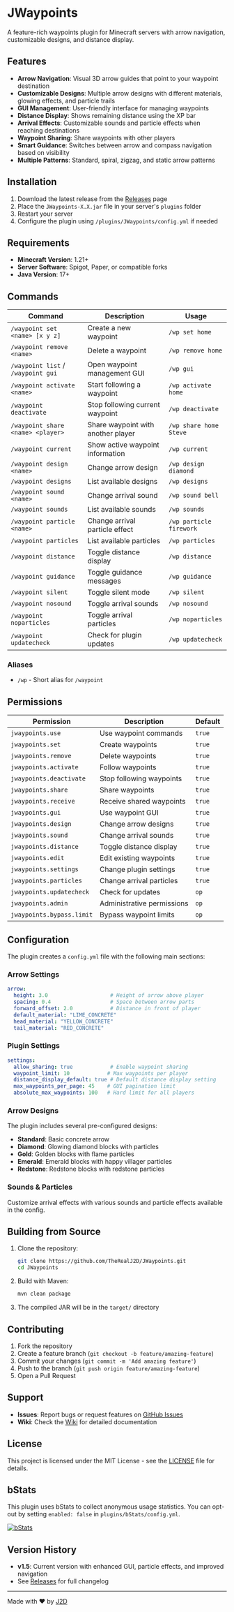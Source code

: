# JWaypoints

A feature-rich waypoints plugin for Minecraft servers with arrow navigation, customizable designs, and distance display.

## Features

- **Arrow Navigation**: Visual 3D arrow guides that point to your waypoint destination
- **Customizable Designs**: Multiple arrow designs with different materials, glowing effects, and particle trails
- **GUI Management**: User-friendly interface for managing waypoints
- **Distance Display**: Shows remaining distance using the XP bar
- **Arrival Effects**: Customizable sounds and particle effects when reaching destinations
- **Waypoint Sharing**: Share waypoints with other players
- **Smart Guidance**: Switches between arrow and compass navigation based on visibility
- **Multiple Patterns**: Standard, spiral, zigzag, and static arrow patterns

## Installation

1. Download the latest release from the [Releases](https://github.com/TheRealJ2D/JWaypoints/releases) page
2. Place the `JWaypoints-X.X.jar` file in your server's `plugins` folder
3. Restart your server
4. Configure the plugin using `/plugins/JWaypoints/config.yml` if needed

## Requirements

- **Minecraft Version**: 1.21+
- **Server Software**: Spigot, Paper, or compatible forks
- **Java Version**: 17+

## Commands

| Command | Description | Usage |
|---------|-------------|-------|
| `/waypoint set <name> [x y z]` | Create a new waypoint | `/wp set home` |
| `/waypoint remove <name>` | Delete a waypoint | `/wp remove home` |
| `/waypoint list` / `/waypoint gui` | Open waypoint management GUI | `/wp gui` |
| `/waypoint activate <name>` | Start following a waypoint | `/wp activate home` |
| `/waypoint deactivate` | Stop following current waypoint | `/wp deactivate` |
| `/waypoint share <name> <player>` | Share waypoint with another player | `/wp share home Steve` |
| `/waypoint current` | Show active waypoint information | `/wp current` |
| `/waypoint design <name>` | Change arrow design | `/wp design diamond` |
| `/waypoint designs` | List available designs | `/wp designs` |
| `/waypoint sound <name>` | Change arrival sound | `/wp sound bell` |
| `/waypoint sounds` | List available sounds | `/wp sounds` |
| `/waypoint particle <name>` | Change arrival particle effect | `/wp particle firework` |
| `/waypoint particles` | List available particles | `/wp particles` |
| `/waypoint distance` | Toggle distance display | `/wp distance` |
| `/waypoint guidance` | Toggle guidance messages | `/wp guidance` |
| `/waypoint silent` | Toggle silent mode | `/wp silent` |
| `/waypoint nosound` | Toggle arrival sounds | `/wp nosound` |
| `/waypoint noparticles` | Toggle arrival particles | `/wp noparticles` |
| `/waypoint updatecheck` | Check for plugin updates | `/wp updatecheck` |

### Aliases
- `/wp` - Short alias for `/waypoint`

## Permissions

| Permission | Description | Default |
|------------|-------------|---------|
| `jwaypoints.use` | Use waypoint commands | `true` |
| `jwaypoints.set` | Create waypoints | `true` |
| `jwaypoints.remove` | Delete waypoints | `true` |
| `jwaypoints.activate` | Follow waypoints | `true` |
| `jwaypoints.deactivate` | Stop following waypoints | `true` |
| `jwaypoints.share` | Share waypoints | `true` |
| `jwaypoints.receive` | Receive shared waypoints | `true` |
| `jwaypoints.gui` | Use waypoint GUI | `true` |
| `jwaypoints.design` | Change arrow designs | `true` |
| `jwaypoints.sound` | Change arrival sounds | `true` |
| `jwaypoints.distance` | Toggle distance display | `true` |
| `jwaypoints.edit` | Edit existing waypoints | `true` |
| `jwaypoints.settings` | Change plugin settings | `true` |
| `jwaypoints.particles` | Change arrival particles | `true` |
| `jwaypoints.updatecheck` | Check for updates | `op` |
| `jwaypoints.admin` | Administrative permissions | `op` |
| `jwaypoints.bypass.limit` | Bypass waypoint limits | `op` |

## Configuration

The plugin creates a `config.yml` file with the following main sections:

### Arrow Settings
```yaml
arrow:
  height: 3.0                    # Height of arrow above player
  spacing: 0.4                   # Space between arrow parts
  forward_offset: 2.0            # Distance in front of player
  default_material: "LIME_CONCRETE"
  head_material: "YELLOW_CONCRETE"
  tail_material: "RED_CONCRETE"
```

### Plugin Settings
```yaml
settings:
  allow_sharing: true            # Enable waypoint sharing
  waypoint_limit: 10            # Max waypoints per player
  distance_display_default: true # Default distance display setting
  max_waypoints_per_page: 45    # GUI pagination limit
  absolute_max_waypoints: 100   # Hard limit for all players
```

### Arrow Designs
The plugin includes several pre-configured designs:
- **Standard**: Basic concrete arrow
- **Diamond**: Glowing diamond blocks with particles
- **Gold**: Golden blocks with flame particles
- **Emerald**: Emerald blocks with happy villager particles
- **Redstone**: Redstone blocks with redstone particles

### Sounds & Particles
Customize arrival effects with various sounds and particle effects available in the config.

## Building from Source

1. Clone the repository:
   ```bash
   git clone https://github.com/TheRealJ2D/JWaypoints.git
   cd JWaypoints
   ```

2. Build with Maven:
   ```bash
   mvn clean package
   ```

3. The compiled JAR will be in the `target/` directory

## Contributing

1. Fork the repository
2. Create a feature branch (`git checkout -b feature/amazing-feature`)
3. Commit your changes (`git commit -m 'Add amazing feature'`)
4. Push to the branch (`git push origin feature/amazing-feature`)
5. Open a Pull Request

## Support

- **Issues**: Report bugs or request features on [GitHub Issues](https://github.com/TheRealJ2D/JWaypoints/issues)
- **Wiki**: Check the [Wiki](https://j2dplugins.xyz/jwp.html) for detailed documentation

## License

This project is licensed under the MIT License - see the [LICENSE](LICENSE) file for details.

## bStats

This plugin uses bStats to collect anonymous usage statistics. You can opt-out by setting `enabled: false` in `plugins/bStats/config.yml`.

[![bStats](https://bstats.org/signatures/bukkit/JWaypoints.svg)](https://bstats.org/plugin/bukkit/JWaypoints/26413)

## Version History

- **v1.5**: Current version with enhanced GUI, particle effects, and improved navigation
- See [Releases](https://github.com/TheRealJ2D/JWaypoints/releases) for full changelog

---

Made with ❤️ by [J2D](https://github.com/TheRealJ2D)

